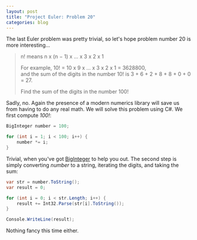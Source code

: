 ```yaml
---
layout: post
title: "Project Euler: Problem 20"
categories: blog
---
```


The last Euler problem was pretty trivial, so let's hope problem number 20 is more interesting...

> n! means n x (n − 1) x ... x 3 x 2 x 1  
>   
> For example, 10! = 10 x 9 x ... x 3 x 2 x 1 = 3628800,  
> and the sum of the digits in the number 10! is 3 + 6 + 2 + 8 + 8 + 0 + 0 = 27.  
>   
> Find the sum of the digits in the number 100!

Sadly, no. Again the presence of a modern numerics library will save us from having to do any real math. We will solve this problem using C#. We first compute _100!_:

```csharp
BigInteger number = 100;

for (int i = 1; i < 100; i++) {
    number *= i;
}
```

Trivial, when you've got [BigInteger](http://msdn.microsoft.com/en-us/library/system.numerics.biginteger.aspx) to help you out. The second step is simply converting _number_ to a string, iterating the digits, and taking the sum:

```csharp
var str = number.ToString();
var result = 0;

for (int i = 0; i < str.Length; i++) {
    result += Int32.Parse(str[i].ToString());
}

Console.WriteLine(result);
```

Nothing fancy this time either.
